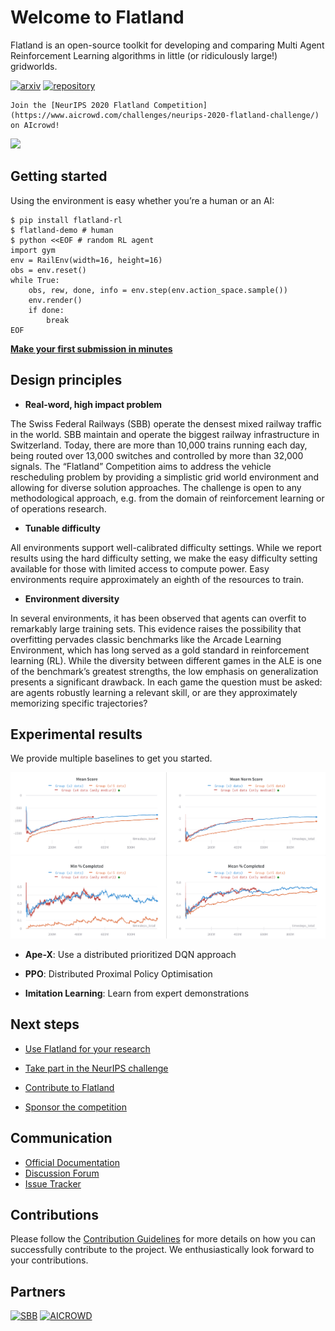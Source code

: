 Welcome to Flatland
===

Flatland is an open-source toolkit for developing and comparing Multi Agent Reinforcement Learning algorithms in little (or ridiculously large!) gridworlds.

[![arxiv](http://img.shields.io/badge/cs.LG-arXiv%3A1809.00510-B31B1B.svg)](https://gitlab.aicrowd.com/flatland/flatland)
[![repository](https://img.shields.io/static/v1?label=aicrowd.gitlab.com&message=flatland/flatland&color=%3CCOLOR%3E&logo=gitlab)](https://gitlab.aicrowd.com/flatland/flatland)

```{admonition} Ongoing competition
Join the [NeurIPS 2020 Flatland Competition](https://www.aicrowd.com/challenges/neurips-2020-flatland-challenge/) on AIcrowd!
```

![](https://i.imgur.com/9cNtWjs.gif)


Getting started
---

Using the environment is easy whether you’re a human or an AI:

```console
$ pip install flatland-rl
$ flatland-demo # human
$ python <<EOF # random RL agent
import gym
env = RailEnv(width=16, height=16)
obs = env.reset()
while True:
    obs, rew, done, info = env.step(env.action_space.sample())
    env.render()
    if done:
        break
EOF
```

**[Make your first submission in minutes](intro)**


Design principles
---

- **Real-word, high impact problem** 

The Swiss Federal Railways (SBB) operate the densest mixed railway traffic in the world. SBB maintain and operate the biggest railway infrastructure in Switzerland. Today, there are more than 10,000 trains running each day, being routed over 13,000 switches and controlled by more than 32,000 signals. The “Flatland” Competition aims to address the vehicle rescheduling problem by providing a simplistic grid world environment and allowing for diverse solution approaches. The challenge is open to any methodological approach, e.g. from the domain of reinforcement learning or of operations research.


- **Tunable difficulty** 

All environments support well-calibrated difficulty settings. While we report results using the hard difficulty setting, we make the easy difficulty setting available for those with limited access to compute power. Easy environments require approximately an eighth of the resources to train.

- **Environment diversity** 

In several environments, it has been observed that agents can overfit to remarkably large training sets. This evidence raises the possibility that overfitting pervades classic benchmarks like the Arcade Learning Environment, which has long served as a gold standard in reinforcement learning (RL). While the diversity between different games in the ALE is one of the benchmark’s greatest strengths, the low emphasis on generalization presents a significant drawback. In each game the question must be asked: are agents robustly learning a relevant skill, or are they approximately memorizing specific trajectories?


Experimental results
---

We provide multiple baselines to get you started.

![](assets/images/experiments.png)

- **Ape-X**: Use a distributed prioritized DQN approach 

- **PPO**: Distributed Proximal Policy Optimisation

- **Imitation Learning**: Learn from expert demonstrations


Next steps
---

- [Use Flatland for your research](intro)

- [Take part in the NeurIPS challenge](intro)

- [Contribute to Flatland](intro)

- [Sponsor the competition](intro)


Communication
---

* [Official Documentation](http://flatland-rl-docs.s3-website.eu-central-1.amazonaws.com/)
* [Discussion Forum](https://discourse.aicrowd.com/c/flatland-challenge)
* [Issue Tracker](https://gitlab.aicrowd.com/flatland/flatland/issues/)


Contributions
---

Please follow the [Contribution Guidelines](http://flatland-rl-docs.s3-website.eu-central-1.amazonaws.com/contributing.html) for more details on how you can successfully contribute to the project. We enthusiastically look forward to your contributions.

Partners
---

<a href="https://sbb.ch" target="_blank"><img src="https://i.imgur.com/OSCXtde.png" alt="SBB"/></a>
<a href="https://www.aicrowd.com"  target="_blank"><img src="https://avatars1.githubusercontent.com/u/44522764?s=200&v=4" alt="AICROWD"/></a>



